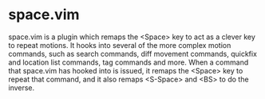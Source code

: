 # space.vim

space.vim is a plugin which remaps the &lt;Space&gt; key to act as a clever
key to repeat motions. It hooks into several of the more complex motion
commands, such as search commands, diff movement commands, quickfix and
location list commands, tag commands and more. When a command that space.vim
has hooked into is issued, it remaps the &lt;Space&gt; key to repeat that
command, and it also remaps &lt;S-Space&gt; and &lt;BS&gt; to do the inverse.
